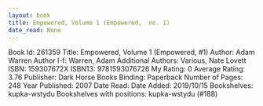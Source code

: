 ```yaml
---
layout: book
title: Empowered, Volume 1 (Empowered,  no. 1)
date_read: None
---
```


Book Id: 261359
Title: Empowered, Volume 1 (Empowered, #1)
Author: Adam Warren
Author l-f: Warren, Adam
Additional Authors: Various, Nate Lovett
ISBN: 159307672X
ISBN13: 9781593076726
My Rating: 0
Average Rating: 3.76
Publisher: Dark Horse Books
Binding: Paperback
Number of Pages: 248
Year Published: 2007
Date Read: 
Date Added: 2019/10/15
Bookshelves: kupka-wstydu
Bookshelves with positions: kupka-wstydu (#188)

